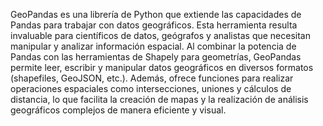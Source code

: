 GeoPandas es una librería de Python que extiende las capacidades de Pandas para trabajar con datos geográficos. Esta herramienta resulta invaluable para científicos de datos, geógrafos y analistas que necesitan manipular y analizar información espacial. Al combinar la potencia de Pandas con las herramientas de Shapely para geometrías, GeoPandas permite leer, escribir y manipular datos geográficos en diversos formatos (shapefiles, GeoJSON, etc.). Además, ofrece funciones para realizar operaciones espaciales como intersecciones, uniones y cálculos de distancia, lo que facilita la creación de mapas y la realización de análisis geográficos complejos de manera eficiente y visual.
